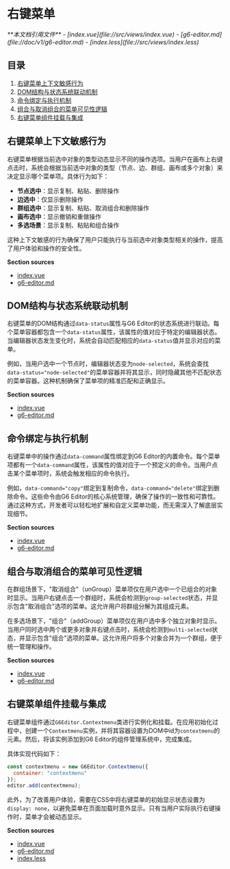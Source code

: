 # 右键菜单

<cite>
**本文档引用文件**  
- [index.vue](file://src/views/index.vue)
- [g6-editor.md](file://doc/v1/g6-editor.md)
- [index.less](file://src/views/index.less)
</cite>

## 目录
1. [右键菜单上下文敏感行为](#右键菜单上下文敏感行为)
2. [DOM结构与状态系统联动机制](#dom结构与状态系统联动机制)
3. [命令绑定与执行机制](#命令绑定与执行机制)
4. [组合与取消组合的菜单可见性逻辑](#组合与取消组合的菜单可见性逻辑)
5. [右键菜单组件挂载与集成](#右键菜单组件挂载与集成)

## 右键菜单上下文敏感行为

右键菜单根据当前选中对象的类型动态显示不同的操作选项。当用户在画布上右键点击时，系统会根据当前选中对象的类型（节点、边、群组、画布或多个对象）来决定显示哪个菜单项。具体行为如下：

- **节点选中**：显示复制、粘贴、删除操作
- **边选中**：仅显示删除操作
- **群组选中**：显示复制、粘贴、取消组合和删除操作
- **画布选中**：显示撤销和重做操作
- **多选场景**：显示复制、粘贴和组合操作

这种上下文敏感的行为确保了用户只能执行与当前选中对象类型相关的操作，提高了用户体验和操作的安全性。

**Section sources**
- [index.vue](file://src/views/index.vue#L206-L233)
- [g6-editor.md](file://doc/v1/g6-editor.md#L286-L319)

## DOM结构与状态系统联动机制

右键菜单的DOM结构通过`data-status`属性与G6 Editor的状态系统进行联动。每个菜单容器都包含一个`data-status`属性，该属性的值对应于特定的编辑器状态。当编辑器状态发生变化时，系统会自动匹配相应的`data-status`值并显示对应的菜单。

例如，当用户选中一个节点时，编辑器状态变为`node-selected`，系统会查找`data-status="node-selected"`的菜单容器并将其显示，同时隐藏其他不匹配状态的菜单容器。这种机制确保了菜单项的精准匹配和正确显示。

**Section sources**
- [index.vue](file://src/views/index.vue#L206-L233)
- [g6-editor.md](file://doc/v1/g6-editor.md#L286-L319)

## 命令绑定与执行机制

右键菜单中的操作通过`data-command`属性绑定到G6 Editor的内置命令。每个菜单项都有一个`data-command`属性，该属性的值对应于一个预定义的命令。当用户点击某个菜单项时，系统会触发相应的命令执行。

例如，`data-command="copy"`绑定到复制命令，`data-command="delete"`绑定到删除命令。这些命令由G6 Editor的核心系统管理，确保了操作的一致性和可靠性。通过这种方式，开发者可以轻松地扩展和自定义菜单功能，而无需深入了解底层实现细节。

**Section sources**
- [index.vue](file://src/views/index.vue#L206-L233)
- [g6-editor.md](file://doc/v1/g6-editor.md#L286-L319)

## 组合与取消组合的菜单可见性逻辑

在群组场景下，"取消组合"（unGroup）菜单项仅在用户选中一个已组合的对象时显示。当用户右键点击一个群组时，系统会检测到`group-selected`状态，并显示包含"取消组合"选项的菜单。这允许用户将群组分解为其组成元素。

在多选场景下，"组合"（addGroup）菜单项仅在用户选中多个独立对象时显示。当用户同时选中两个或更多对象并右键点击时，系统会检测到`multi-selected`状态，并显示包含"组合"选项的菜单。这允许用户将多个对象合并为一个群组，便于统一管理和操作。

**Section sources**
- [index.vue](file://src/views/index.vue#L206-L233)
- [g6-editor.md](file://doc/v1/g6-editor.md#L286-L319)

## 右键菜单组件挂载与集成

右键菜单组件通过`G6Editor.Contextmenu`类进行实例化和挂载。在应用初始化过程中，创建一个`Contextmenu`实例，并将其容器设置为DOM中id为`contextmenu`的元素。然后，将该实例添加到G6 Editor的组件管理系统中，完成集成。

具体实现代码如下：
```javascript
const contextmenu = new G6Editor.Contextmenu({
  container: "contextmenu"
});
editor.add(contextmenu);
```

此外，为了改善用户体验，需要在CSS中将右键菜单的初始显示状态设置为`display: none`，以避免菜单在页面加载时意外显示。只有当用户实际执行右键操作时，菜单才会被动态显示。

**Section sources**
- [index.vue](file://src/views/index.vue#L206-L233)
- [g6-editor.md](file://doc/v1/g6-editor.md#L286-L319)
- [index.less](file://src/views/index.less#L124-L146)
